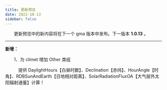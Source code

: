 ```yaml
---
title: 更新预览
date: 2022-10-13
sidebar: false
---
```


&emsp;　更新预览中的新内容将在下一个 gma 版本中发布。下一版本 **1.0.13** 。

---

<font color="#616AE5"><i class="fas fa-award"></i></font> **新增：**

&emsp;　1、为 climet 增加 Other 类组

&emsp;　　提供 DaylightHours【白昼时数】、Declination【赤纬】、HourAngle【时角】、RDBSunAndEarth【日地相对距离】、SolarRadiationFluxOA【大气层外太阳辐射通量】计算！